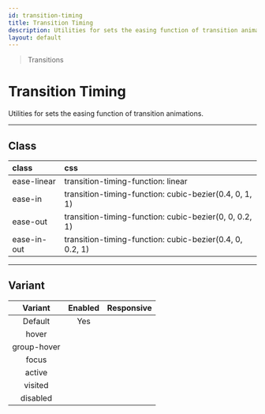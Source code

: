 ```yaml
---
id: transition-timing
title: Transition Timing
description: Utilities for sets the easing function of transition animations.
layout: default
---
```


> Transitions

# Transition Timing

Utilities for sets the easing function of transition animations.

---

## Class

| <span class="px-3 py-1 text-white bg-charcoal-100 rounded-full">class</span> | <span class="px-3 py-1 text-white bg-charcoal-100 rounded-full">css</span> |
|:--|:--|
| ease-linear | transition-timing-function: linear |
| ease-in | transition-timing-function: cubic-bezier(0.4, 0, 1, 1) |
| ease-out | transition-timing-function: cubic-bezier(0, 0, 0.2, 1) |
| ease-in-out | transition-timing-function: cubic-bezier(0.4, 0, 0.2, 1) |

---

## Variant

| <span class="font-semibold underline">Variant</span> | <span class="font-semibold underline">Enabled</span> | <span class="font-semibold underline">Responsive</span> |
|:-:|:-:|:-:|
| Default | Yes | |
| hover| | |
| group-hover | | |
| focus | | |
| active | | |
| visited | | |
| disabled | | |
